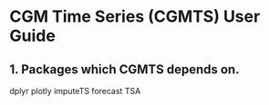 # CGM Time Series (CGMTS) User Guide
## 1.	Packages which CGMTS depends on.
dplyr
plotly
imputeTS
forecast
TSA
